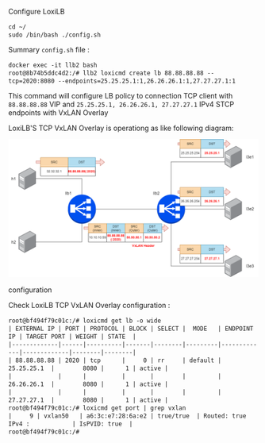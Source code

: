 
Configure LoxiLB

```
cd ~/
sudo /bin/bash ./config.sh
```

Summary `config.sh` file :
```
docker exec -it llb2 bash
root@8b74b5ddc4d2:/# llb2 loxicmd create lb 88.88.88.88 --tcp=2020:8080 --endpoints=25.25.25.1:1,26.26.26.1:1,27.27.27.1:1
```

This command will configure LB policy to connection TCP client with `88.88.88.88` VIP and `25.25.25.1, 26.26.26.1, 27.27.27.1` IPv4 STCP endpoints with VxLAN Overlay

LoxiLB'S TCP VxLAN Overlay is operationg as like following diagram:

![configuration](./assets/configuration.png)

configuration

Check LoxiLB TCP VxLAN Overlay configuration :
```
root@bf494f79c01c:/# loxicmd get lb -o wide
| EXTERNAL IP | PORT | PROTOCOL | BLOCK | SELECT |  MODE   | ENDPOINT IP | TARGET PORT | WEIGHT | STATE  |
|-------------|------|----------|-------|--------|---------|-------------|-------------|--------|--------|
| 88.88.88.88 | 2020 | tcp      |     0 | rr     | default | 25.25.25.1  |        8080 |      1 | active |
|             |      |          |       |        |         | 26.26.26.1  |        8080 |      1 | active |
|             |      |          |       |        |         | 27.27.27.1  |        8080 |      1 | active |
root@bf494f79c01c:/# loxicmd get port | grep vxlan
|     9 | vxlan50   | a6:3c:e7:28:6a:e2 | true/true  | Routed: true IPv4 :            | IsPVID: true  |
root@bf494f79c01c:/# 
```

